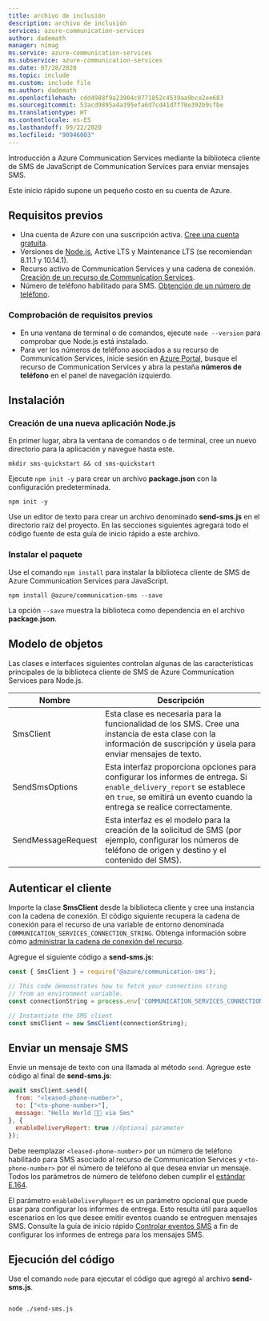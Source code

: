 ```yaml
---
title: archivo de inclusión
description: archivo de inclusión
services: azure-communication-services
author: dademath
manager: nimag
ms.service: azure-communication-services
ms.subservice: azure-communication-services
ms.date: 07/28/2020
ms.topic: include
ms.custom: include file
ms.author: dademath
ms.openlocfilehash: cdd4988f9a23904c0771852c4539aa9bce2ee683
ms.sourcegitcommit: 53acd9895a4a395efa6d7cd41d7f78e392b9cfbe
ms.translationtype: HT
ms.contentlocale: es-ES
ms.lasthandoff: 09/22/2020
ms.locfileid: "90946003"
---
```

Introducción a Azure Communication Services mediante la biblioteca cliente de SMS de JavaScript de Communication Services para enviar mensajes SMS.

Este inicio rápido supone un pequeño costo en su cuenta de Azure.

<!--**TODO: update all these reference links as the resources go live**

[API reference documentation](../../../references/overview.md) | [Library source code](https://github.com/Azure/azure-sdk-for-js-pr/tree/feature/communication/sdk/communication/communication-sms) | [Package (NPM)](https://www.npmjs.com/package/@azure/communication-sms) | [Samples](#todo-samples)-->

## <a name="prerequisites"></a>Requisitos previos

- Una cuenta de Azure con una suscripción activa. [Cree una cuenta gratuita](https://azure.microsoft.com/free/?WT.mc_id=A261C142F).
- Versiones de [Node.js](https://nodejs.org/), Active LTS y Maintenance LTS (se recomiendan 8.11.1 y 10.14.1).
- Recurso activo de Communication Services y una cadena de conexión. [Creación de un recurso de Communication Services](../../create-communication-resource.md).
- Número de teléfono habilitado para SMS. [Obtención de un número de teléfono](../get-phone-number.md).

### <a name="prerequisite-check"></a>Comprobación de requisitos previos

- En una ventana de terminal o de comandos, ejecute `node --version` para comprobar que Node.js está instalado.
- Para ver los números de teléfono asociados a su recurso de Communication Services, inicie sesión en [Azure Portal](https://portal.azure.com/), busque el recurso de Communication Services y abra la pestaña **números de teléfono** en el panel de navegación izquierdo.

## <a name="setting-up"></a>Instalación

### <a name="create-a-new-nodejs-application"></a>Creación de una nueva aplicación Node.js

En primer lugar, abra la ventana de comandos o de terminal, cree un nuevo directorio para la aplicación y navegue hasta este.

```console
mkdir sms-quickstart && cd sms-quickstart
```

Ejecute `npm init -y` para crear un archivo **package.json** con la configuración predeterminada.

```console
npm init -y
```

Use un editor de texto para crear un archivo denominado **send-sms.js** en el directorio raíz del proyecto. En las secciones siguientes agregará todo el código fuente de esta guía de inicio rápido a este archivo.

### <a name="install-the-package"></a>Instalar el paquete

Use el comando `npm install` para instalar la biblioteca cliente de SMS de Azure Communication Services para JavaScript.

```console
npm install @azure/communication-sms --save
```

La opción `--save` muestra la biblioteca como dependencia en el archivo **package.json**.

## <a name="object-model"></a>Modelo de objetos

Las clases e interfaces siguientes controlan algunas de las características principales de la biblioteca cliente de SMS de Azure Communication Services para Node.js.

| Nombre                                  | Descripción                                                  |
| ------------------------------------- | ------------------------------------------------------------ |
| SmsClient | Esta clase es necesaria para la funcionalidad de los SMS. Cree una instancia de esta clase con la información de suscripción y úsela para enviar mensajes de texto. |
| SendSmsOptions | Esta interfaz proporciona opciones para configurar los informes de entrega. Si `enable_delivery_report` se establece en `true`, se emitirá un evento cuando la entrega se realice correctamente. |
| SendMessageRequest | Esta interfaz es el modelo para la creación de la solicitud de SMS (por ejemplo, configurar los números de teléfono de origen y destino y el contenido del SMS). |

## <a name="authenticate-the-client"></a>Autenticar el cliente

Importe la clase **SmsClient** desde la biblioteca cliente y cree una instancia con la cadena de conexión. El código siguiente recupera la cadena de conexión para el recurso de una variable de entorno denominada `COMMUNICATION_SERVICES_CONNECTION_STRING`. Obtenga información sobre cómo [administrar la cadena de conexión del recurso](../../create-communication-resource.md#store-your-connection-string).

Agregue el siguiente código a **send-sms.js**:

```javascript
const { SmsClient } = require('@azure/communication-sms');

// This code demonstrates how to fetch your connection string
// from an environment variable.
const connectionString = process.env['COMMUNICATION_SERVICES_CONNECTION_STRING'];

// Instantiate the SMS client
const smsClient = new SmsClient(connectionString);
```

## <a name="send-an-sms-message"></a>Enviar un mensaje SMS

Envíe un mensaje de texto con una llamada al método `send`. Agregue este código al final de **send-sms.js**:

```javascript
await smsClient.send({
  from: "<leased-phone-number>",
  to: ["<to-phone-number>"],
  message: "Hello World 👋🏻 via Sms"
}, {
  enableDeliveryReport: true //Optional parameter
});
```

Debe reemplazar `<leased-phone-number>` por un número de teléfono habilitado para SMS asociado al recurso de Communication Services y `<to-phone-number>` por el número de teléfono al que desea enviar un mensaje. Todos los parámetros de número de teléfono deben cumplir el [estándar E.164](../../../concepts/telephony-sms/plan-solution.md#optional-reading-international-public-telecommunication-numbering-plan-e164).

El parámetro `enableDeliveryReport` es un parámetro opcional que puede usar para configurar los informes de entrega. Esto resulta útil para aquellos escenarios en los que desee emitir eventos cuando se entreguen mensajes SMS. Consulte la guía de inicio rápido [Controlar eventos SMS](../handle-sms-events.md) a fin de configurar los informes de entrega para los mensajes SMS.

## <a name="run-the-code"></a>Ejecución del código

Use el comando `node` para ejecutar el código que agregó al archivo **send-sms.js**.

```console

node ./send-sms.js

```